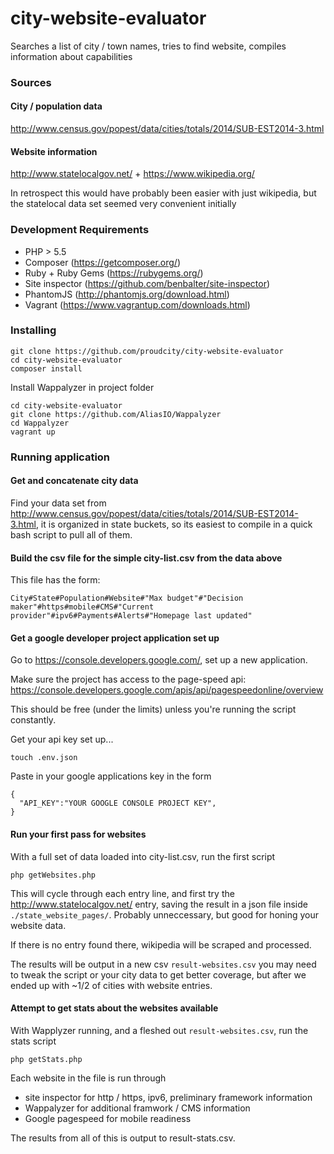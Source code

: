 # city-website-evaluator
Searches a list of city / town names, tries to find website, compiles information about capabilities

### Sources

#### City / population data

http://www.census.gov/popest/data/cities/totals/2014/SUB-EST2014-3.html

#### Website information

http://www.statelocalgov.net/ + https://www.wikipedia.org/

In retrospect this would have probably been easier with just wikipedia, but the statelocal data set seemed very convenient initially

### Development Requirements

- PHP > 5.5
- Composer (https://getcomposer.org/)
- Ruby + Ruby Gems (https://rubygems.org/)
- Site inspector (https://github.com/benbalter/site-inspector)
- PhantomJS (http://phantomjs.org/download.html)
- Vagrant (https://www.vagrantup.com/downloads.html)

### Installing

```
git clone https://github.com/proudcity/city-website-evaluator
cd city-website-evaluator
composer install
```

Install Wappalyzer in project folder

```
cd city-website-evaluator
git clone https://github.com/AliasIO/Wappalyzer
cd Wappalyzer
vagrant up
```

### Running application

#### Get and concatenate city data

Find your data set from http://www.census.gov/popest/data/cities/totals/2014/SUB-EST2014-3.html, it is organized in state buckets, so its easiest to compile in a quick bash script to pull all of them.

#### Build the csv file for the simple city-list.csv from the data above

This file has the form:

```
City#State#Population#Website#"Max budget"#"Decision maker"#https#mobile#CMS#"Current provider"#ipv6#Payments#Alerts#"Homepage last updated"
```

#### Get a google developer project application set up

Go to https://console.developers.google.com/, set up a new application.

Make sure the project has access to the page-speed api: https://console.developers.google.com/apis/api/pagespeedonline/overview

This should be free (under the limits) unless you're running the script constantly.

Get your api key set up...
```
touch .env.json
```
Paste in your google applications key in the form
```
{
  "API_KEY":"YOUR GOOGLE CONSOLE PROJECT KEY",
}
```

#### Run your first pass for websites

With a full set of data loaded into city-list.csv, run the first script
```
php getWebsites.php
```
This will cycle through each entry line, and first try the http://www.statelocalgov.net/  entry, saving the result in a json file inside ```./state_website_pages/```.  Probably unneccessary, but good for honing your website data.

If there is no entry found there, wikipedia will be scraped and processed.

The results will be output in a new csv ```result-websites.csv``` you may need to tweak the script or your city data to get better coverage, but after we ended up with ~1/2 of cities with website entries.

#### Attempt to get stats about the websites available

With Wapplyzer running, and a fleshed out ```result-websites.csv```, run the stats script
```
php getStats.php
```
Each website in the file is run through
- site inspector for http / https, ipv6, preliminary framework information
- Wappalyzer for additional framwork / CMS information
- Google pagespeed for mobile readiness

The results from all of this is output to result-stats.csv.




